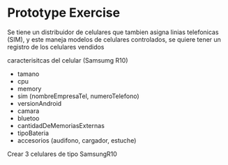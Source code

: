 # Prototype Exercise
Se tiene un distribuidor de celulares que tambien asigna linias telefonicas (SIM), y este maneja modelos
de celulares controlados, se quiere tener un registro de los celulares vendidos

caracterisitcas del celular (Samsumg R10)

- tamano
- cpu
- memory
- sim (nombreEmpresaTel, numeroTelefono)
- versionAndroid
- camara
- bluetoo
- cantidadDeMemoriasExternas
- tipoBateria
- accesorios (audifono, cargador, estuche)

Crear 3 celulares de tipo SamsungR10